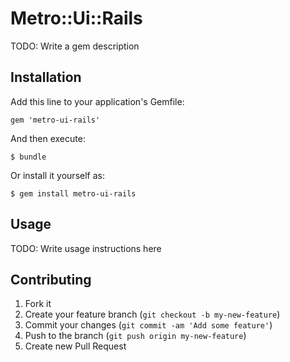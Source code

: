 # Metro::Ui::Rails

TODO: Write a gem description

## Installation

Add this line to your application's Gemfile:

    gem 'metro-ui-rails'

And then execute:

    $ bundle

Or install it yourself as:

    $ gem install metro-ui-rails

## Usage

TODO: Write usage instructions here

## Contributing

1. Fork it
2. Create your feature branch (`git checkout -b my-new-feature`)
3. Commit your changes (`git commit -am 'Add some feature'`)
4. Push to the branch (`git push origin my-new-feature`)
5. Create new Pull Request
